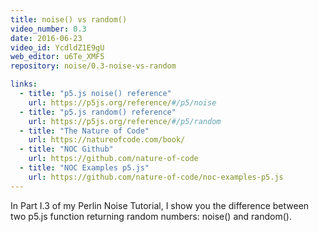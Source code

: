 ```yaml
---
title: noise() vs random()
video_number: 0.3
date: 2016-06-23
video_id: YcdldZ1E9gU
web_editor: u6Te_XMF5
repository: noise/0.3-noise-vs-random

links:
  - title: "p5.js noise() reference"
    url: https://p5js.org/reference/#/p5/noise
  - title: "p5.js random() reference"
    url: https://p5js.org/reference/#/p5/random
  - title: "The Nature of Code"
    url: https://natureofcode.com/book/
  - title: "NOC Github"
    url: https://github.com/nature-of-code
  - title: "NOC Examples p5.js"
    url: https://github.com/nature-of-code/noc-examples-p5.js
---
```

In Part I.3 of my Perlin Noise Tutorial, I show you the difference between two p5.js function returning random numbers: noise() and random().